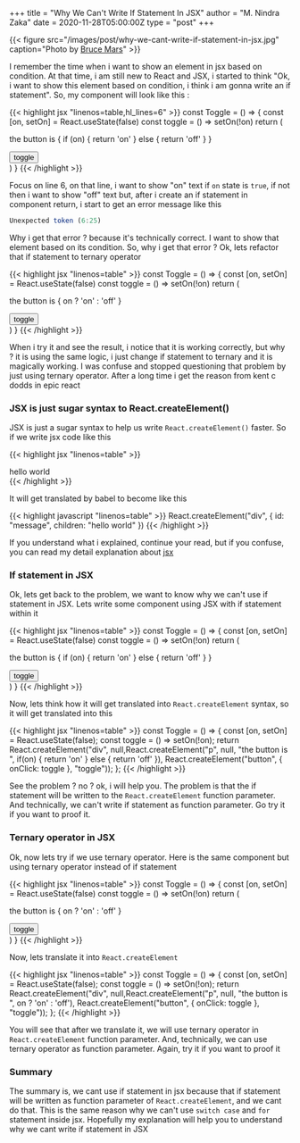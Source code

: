 +++
title = "Why We Can't Write If Statement In JSX"
author = "M. Nindra Zaka"
date = 2020-11-28T05:00:00Z
type = "post"
+++

{{< figure src="/images/post/why-we-cant-write-if-statement-in-jsx.jpg" caption="Photo by [Bruce Mars](https://unsplash.com/photos/xj8qrWvuOEs)" >}}

I remember the time when i want to show an element in jsx based on condition. At that time, i am still new to React and JSX, i started to think "Ok, i want to show this element based on condition, i think i am gonna write an if statement". So, my component will look like this : 

{{< highlight jsx "linenos=table,hl_lines=6"  >}}
const Toggle = () => {
  const [on, setOn] = React.useState(false)
  const toggle = () => setOn(!on)
  return (
    <div>
      <p>the button is { if (on) { return 'on' } else { return 'off' } }</p>
      <button onClick={toggle}>toggle</button>
    </div>
  )
}
{{< /highlight >}}

Focus on line 6, on that line, i want to show "on" text if `on` state is `true`, if not then i want to show "off" text
but, after i create an if statement in component return, i start to get an error message like this

```jsx
Unexpected token (6:25)
```

Why i get that error ? because it's technically correct. I want to show that element based on its condition. So, why i get that error ? Ok, lets refactor that if statement to ternary operator

{{< highlight jsx "linenos=table" >}}
const Toggle = () => {
  const [on, setOn] = React.useState(false)
  const toggle = () => setOn(!on)
  return (
    <div>
      <p>the button is { on ? 'on' : 'off' }</p>
      <button onClick={toggle}>toggle</button>
    </div>
  )
}
{{< /highlight >}}

When i try it and see the result, i notice that it is working correctly, but why ? it is using the same logic, i just change if statement to ternary and it is magically working. I was confuse and stopped questioning that problem by just using ternary operator. After a long time i get the reason from kent c dodds in epic react

### JSX is just sugar syntax to React.createElement()

JSX is just a sugar syntax to help us write `React.createElement()` faster. So if we write jsx code like this

{{< highlight jsx "linenos=table" >}}
<div id="message">hello world</div>
{{< /highlight >}}

It will get translated by babel to become like this

{{< highlight javascript "linenos=table" >}}
React.createElement("div", { id: "message", children: "hello world" })
{{< /highlight >}}

If you understand what i explained, continue your read, but if you confuse, you can read my detail explanation about [jsx](https://mnindrazaka.com/how-to-enter-jsx-world-smoothly/)

### If statement in JSX

Ok, lets get back to the problem, we want to know why we can't use if statement in JSX. Lets write some component using JSX with if statement within it

{{< highlight jsx "linenos=table" >}}
const Toggle = () => {
  const [on, setOn] = React.useState(false)
  const toggle = () => setOn(!on)
  return (
    <div>
      <p>the button is { if (on) { return 'on' } else { return 'off' } }</p>
      <button onClick={toggle}>toggle</button>
    </div>
  )
}
{{< /highlight >}}

Now, lets think how it will get translated into `React.createElement` syntax, so it will get translated into this

{{< highlight jsx "linenos=table" >}}
const Toggle = () => {
  const [on, setOn] = React.useState(false);
  const toggle = () => setOn(!on);
  return React.createElement("div", null,React.createElement("p", null, "the button is ", if(on) { return 'on' } else { return 'off' }), React.createElement("button", {
    onClick: toggle
  }, "toggle"));
};
{{< /highlight >}}

See the problem ? no ? ok, i will help you. The problem is that the if statement will be written to the `React.createElement` function parameter. And technically, we can't write if statement as function parameter. Go try it if you want to proof it.

### Ternary operator in JSX

Ok, now lets try if we use ternary operator. Here is the same component but using ternary operator instead of if statement

{{< highlight jsx "linenos=table" >}}
const Toggle = () => {
  const [on, setOn] = React.useState(false)
  const toggle = () => setOn(!on)
  return (
    <div>
      <p>the button is { on ? 'on' : 'off' }</p>
      <button onClick={toggle}>toggle</button>
    </div>
  )
}
{{< /highlight >}}

Now, lets translate it into `React.createElement`

{{< highlight jsx "linenos=table" >}}
const Toggle = () => {
  const [on, setOn] = React.useState(false);
  const toggle = () => setOn(!on);
  return React.createElement("div", null,React.createElement("p", null, "the button is ", on ? 'on' : 'off'), React.createElement("button", {
    onClick: toggle
  }, "toggle"));
};
{{< /highlight >}}

You will see that after we translate it, we will use ternary operator in `React.createElement` function parameter. And, technically, we can use ternary operator as function parameter. Again, try it if you want to proof it

### Summary

The summary is, we cant use if statement in jsx because that if statement will be written as function parameter of `React.createElement`, and we cant do that. This is the same reason why we can't use `switch case` and `for` statement inside jsx. Hopefully my explanation will help you to understand why we cant write if statement in JSX